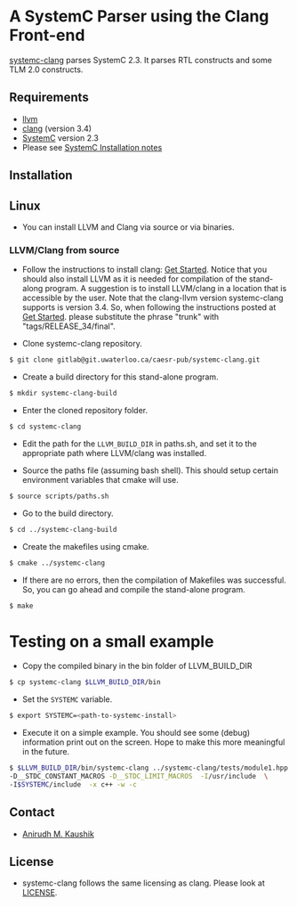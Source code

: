 A SystemC Parser using the Clang Front-end
======
[systemc-clang](https://git.uwaterloo.ca/caesr-pub//systemc-clang) parses SystemC 2.3. 
It parses RTL constructs and some TLM 2.0 constructs. 

Requirements
------------
* [llvm](http://llvm.org) 
* [clang](http://clang.llvm.org) (version 3.4)
* [SystemC](http://systemc.org) version 2.3
* Please see [SystemC Installation notes](https://github.com/anikau31/systemc-clang/blob/master/doc/systemc-install.mkd)

Installation 
------------

## Linux

* You can install LLVM and Clang via source or via binaries. 

### LLVM/Clang from source 

* Follow the instructions to install clang: [Get Started](http://clang.llvm.org/get_started.html). Notice that you should also install LLVM as it is needed for compilation of the stand-along program. A suggestion is to install LLVM/clang in a location that is accessible by the user.
Note that the clang-llvm version systemc-clang supports is version 3.4. So, when following the instructions posted at [Get Started](http://clang.llvm.org/get_started.html). please substitute the phrase "trunk" with "tags/RELEASE_34/final".
 
* Clone systemc-clang repository.

```bash  
$ git clone gitlab@git.uwaterloo.ca/caesr-pub/systemc-clang.git
```

* Create a build directory for this stand-alone program.

```bash
$ mkdir systemc-clang-build
```

* Enter the cloned repository folder.

```bash
$ cd systemc-clang
```

* Edit the path for the `LLVM_BUILD_DIR` in paths.sh, and set it to the appropriate path where LLVM/clang was installed.

* Source the paths file (assuming bash shell).  This should setup certain environment variables that cmake will use.

```bash
$ source scripts/paths.sh
```

* Go to the build directory.

```bash
$ cd ../systemc-clang-build
```

* Create the makefiles using cmake.

```bash
$ cmake ../systemc-clang
```

* If there are no errors, then the compilation of Makefiles was successful.  So, you can go ahead and compile the stand-alone program.

```bash
$ make
```

Testing on a small example
==========================

* Copy the compiled binary in the bin folder of LLVM_BUILD_DIR
```bash
$ cp systemc-clang $LLVM_BUILD_DIR/bin
```
* Set the `SYSTEMC` variable.

```bash
$ export SYSTEMC=<path-to-systemc-install>
```

* Execute it on a simple example.  You should see some (debug) information print out on the screen.  Hope to make this more meaningful in the future.

```bash 
$ $LLVM_BUILD_DIR/bin/systemc-clang ../systemc-clang/tests/module1.hpp -- \
-D__STDC_CONSTANT_MACROS -D__STDC_LIMIT_MACROS  -I/usr/include  \
-I$SYSTEMC/include  -x c++ -w -c
```

Contact
-------
* [Anirudh M. Kaushik](https://ece.uwaterloo.ca/~anikau31/uwhtml/team/anirudh-kaushik/)

License
--------
* systemc-clang follows the same licensing as clang.  Please look at [LICENSE]( https://git.uwaterloo.ca/caesr-pub/systemc-clang/master/master/LICENSE.md).
